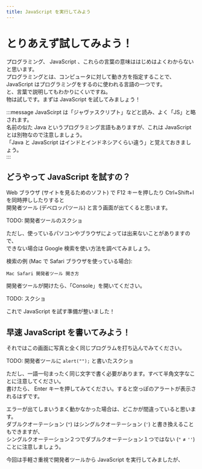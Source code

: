 ```yaml
---
title: JavaScript を実行してみよう
---
```


# とりあえず試してみよう！

プログラミング、 JavaScript 、これらの言葉の意味ははじめはよくわからないと思います。  
プログラミングとは、コンピュータに対して動き方を指定することで、  
JavaScript はプログラミングをするのに使われる言語の一つです。  
と、言葉で説明してもわかりにくいですね。  
物は試しです。まずは JavaScript を試してみましょう！  

:::message
JavaScirpt は「ジャヴァスクリプト」などと読み、よく「JS」と略されます。  
名前の似た Java というプログラミング言語もありますが、これは JavaScript とは別物なので注意しましょう。  
「Java と JavaScript はインドとインドネシアくらい違う」と覚えておきましょう。  
:::

## どうやって JavaScript を試すの？

Web ブラウザ (サイトを見るためのソフト) で F12 キーを押したり Ctrl+Shift+I を同時押ししたりすると  
開発者ツール (デベロッパツール) と言う画面が出てくると思います。  
  
TODO: 開発者ツールのスクショ  
  
ただし、使っているパソコンやブラウザによっては出来ないことがありますので、  
できない場合は Google 検索を使い方法を調べてみましょう。  
  
検索の例 (Mac で Safari ブラウザを使っている場合):  

```
Mac Safari 開発者ツール 開き方
```

開発者ツールが開けたら、「Console」を開いてください。  

TODO: スクショ  

これで JavaScript を試す準備が整いました！  

## 早速 JavaScript を書いてみよう！

それではこの画面に写真と全く同じプログラムを打ち込んでみてください。  

TODO: 開発者ツールに `alert("");` と書いたスクショ  

ただし、一語一句まったく同じ文字で書く必要があります。すべて半角文字なことに注意してください。  
書けたら、 Enter キーを押してみてください。すると空っぽのアラートが表示されるはずです。  
  
エラーが出てしまいうまく動かなかった場合は、どこかが間違っていると思います。  
ダブルクオーテーション (`"`) はシングルクオーテーション (`'`) と書き換えることもできますが、  
シングルクオーテーション２つでダブルクオーテーション１つではない (`"` ≠ `''`) ことに注意しましょう。  
  
  
今回は手軽さ重視で開発者ツールから JavaScript を実行してみましたが、  

